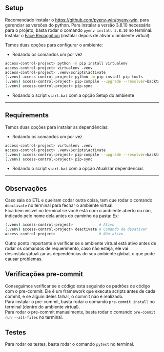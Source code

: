 ## **Setup**

Recomendado instalar o https://github.com/pyenv-win/pyenv-win, para gerenciar as versões do python.
Para instalar a versão 3.8.10 necessária para o projeto, basta rodar o comando `pyenv install 3.8.10` no terminal.
Instalar o [Face Recognition](https://www.geeksforgeeks.org/how-to-install-face-recognition-in-python-on-windows/) (instalar depois de ativar o ambiente virtual)

Temos duas opções para configurar o ambiente:

- Rodando os comandos um por vez

```bash
access-control-project> python -m pip install virtualenv                       # Instala a biblioteca de ambiente virtual
access-control-project> virtualenv .venv                                       # Cria o ambiente virtual
access-control-project> .venv\Scripts\activate                                 # Ativa o ambiente virtual
(.venv) access-control-project> python -m pip install pip-tools                # Instala o pip-tools
(.venv) access-control-project> pip-compile --upgrade --resolver=backtracking  # Gera o requirements.txt
(.venv) access-control-project> pip-sync                                       # Instala as dependências
```

- Rodando o script `start.bat` com a opção Setup do ambiente

---

## **Requirements**

Temos duas opções para instalar as dependências:

- Rodando os comandos um por vez

```bash
access-control-project> virtualenv .venv                                       # Cria o ambiente virtual
access-control-project> .venv\Scripts\activate                                 # Ativa o ambiente virtual
(.venv) access-control-project> pip-compile --upgrade --resolver=backtracking  # Gera o requirements.txt
(.venv) access-control-project> pip-sync                                       # Instala as dependências
```

- Rodando o script `start.bat` com a opção Atualizar dependencias

---

## **Observações**

Caso saia do ETL e queiram codar outra coisa, tem que rodar o comando `deactivate` no terminal para fechar o ambiente virtual.<br>
Fica bem visivel no terminal se você está com o ambiente aberto ou não, indicado pelo nome dela antes do caminho da pasta:
Ex:

```bash
(.venv) access-control-project>            # Ativo
(.venv) access-control-project> deactivate # Comando de desativar
access-control-project>                    # Não ativo
```

Outro ponto importante é verificar se o ambiente virtual está ativo antes de rodar os comandos de requerimento, caso não esteja, ele vai desinstalar/atualizar as dependências do seu ambiente global, o que pode causar problemas.

## **Verificações pre-commit**

Conseguimos verificar se o código está seguindo os padrões de código com o pre-commit. Ele é um framework que executa scripts antes de cada commit, e se algum deles falhar, o commit não é realizado.<br>
Para instalar o pre-commit, basta rodar o comando `pre-commit install` no terminal (dentro do ambiente virtual).<br>
Para rodar o pre-commit manualmente, basta rodar o comando `pre-commit run --all-files` no terminal.

## **Testes**

Para rodar os testes, basta rodar o comando `pytest` no terminal.

